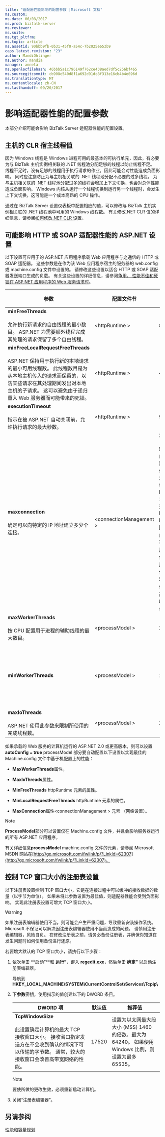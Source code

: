 ```yaml
---
title: "适配器性能影响的配置参数 |Microsoft 文档"
ms.custom: 
ms.date: 06/08/2017
ms.prod: biztalk-server
ms.reviewer: 
ms.suite: 
ms.tgt_pltfrm: 
ms.topic: article
ms.assetid: 90bbb9fb-0b31-45f0-a54c-7b2025e653b9
caps.latest.revision: "23"
author: MandiOhlinger
ms.author: mandia
manager: anneta
ms.openlocfilehash: 46bbb5a1c796149f762ce438aed7df5c256bf465
ms.sourcegitcommit: cb908c540d8f1a692d01dc8f313e16cb4b4e696d
ms.translationtype: MT
ms.contentlocale: zh-CN
ms.lasthandoff: 09/20/2017
---
```

# <a name="configuration-parameters-that-affect-adapter-performance"></a>影响适配器性能的配置参数
本部分介绍可能会影响 BizTalk Server 适配器性能的配置设置。  
  
## <a name="clr-hosting-thread-values-for-the-host"></a>主机的 CLR 宿主线程值  
 因为 Windows 线程是 Windows 进程可用的最基本的可执行单元，因此，有必要为与 BizTalk 主机实例相关联的 .NET 线程池分配足够的线程以防止线程不足。 线程不足时，没有足够的线程用于执行请求的作业，因此可能会对性能造成负面影响。 同时应注意防止为与主机相关联的 .NET 线程池分配不必要的过多线程。 为与主机相关联的 .NET 线程池分配过多的线程会增加上下文切换，也会对总体性能造成负面影响。 Windows 内核从运行一个线程切换到运行另一个线程时，会发生上下文切换，这可能是一个成本高昂的 CPU 操作。  
  
 通过在 BizTalk Server 设置仪表板中配置相应的值，可以修改与 BizTalk 主机实例相关联的 .NET 线程池中可用的 Windows 线程数。 有关修改.NET CLR 值的详细信息，请参阅[如何修改.NET CLR 设置](http://msdn.microsoft.com/library/ff629681\(v=BTS.70\).aspx)。  
  
## <a name="aspnet-settings-that-can-impact-http-or-soap-adapter-performance"></a>可能影响 HTTP 或 SOAP 适配器性能的 ASP.NET 设置  
 以下设置可应用于的 ASP.NET 应用程序承载 Web 应用程序与之通信的 HTTP 或 SOAP 适配器。 这些参数是在作为该 Web 应用程序宿主的服务器的 web.config 或 machine.config 文件中设置的。 请修改这些设置以适合 HTTP 或 SOAP 适配器发送端口生成的负载。 有关这些设置的详细信息，请参阅[争用、 性能不佳和死锁在 ASP.NET 应用程序的 Web 服务请求时](http://go.microsoft.com/fwlink/p/?LinkId=196842)。  
  
|**参数**|**配置文件节**|**默认值**|**建议的值**|  
|-------------------|---------------------------------------|-----------------------|---------------------------|  
|**minFreeThreads**<br /><br /> 允许执行新请求的自由线程的最小数目。 ASP.NET 为需要额外线程完成其处理的请求保留了多个自由线程。|\<httpRuntime >|8|88 * 托管 Web 应用程序的服务器上的处理器数。|  
|**minFreeLocalRequestFreeThreads**<br /><br /> ASP.NET 保持用于执行新的本地请求的最小可用线程数。 此线程数目是为从本地主机传入的请求而保留的，以防某些请求在其处理期间发出对本地主机的子请求。 这可以避免由于递归重入 Web 服务器而可能带来的死锁。|\<httpRuntime >|4|76 * 托管 Web 应用程序的服务器上的处理器数。|  
|**executionTimeout**<br /><br /> 指示在被 ASP.NET 自动关闭前，允许执行请求的最大秒数。|\<httpRuntime >|90|90|  
|**maxconnection**<br /><br /> 确定可以向特定的 IP 地址建立多少个连接。|\<connectionManagement >|2<br /><br /> 如果此设置的值为 2，则符合 HTTP 1.1 规范的 IETF RFC，因此此值可供用户使用，但不利于优化高吞吐量。|12 * 托管 Web 应用程序的服务器上的处理器数。|  
|**maxWorkerThreads**<br /><br /> 按 CPU 配置用于进程的辅助线程的最大数目。|\<processModel >|20|100**注意：**此值隐式乘以在服务器上的处理器数。|  
|**minWorkerThreads**|\<processModel >|1|**maxWorkerThreads** / 2**注意：** minWorkerThreads 参数不在默认情况下配置文件中。 你必须添加此参数。 **注意：**此值隐式乘以在服务器上的处理器数。|  
|**maxIoThreads**<br /><br /> ASP.NET 使用此参数来限制所使用的完成线程数。|\<processModel >|20|100<br /><br /> 此值将隐式乘以服务器上的处理器数。|  
  
 如果承载的 Web 服务的计算机运行的 ASP.NET 2.0 或更高版本，则可以设置**autoConfig = true** processModel 部分要自动配置以下设置以实现最佳的 Machine.config 文件中基于机配置上的性能：  
  
-   **MaxWorkerThreads**属性。  
  
-   **MaxIoThreads**属性。  
  
-   **MinFreeThreads** httpRuntime 元素的属性。  
  
-   **MinLocalRequestFreeThreads** httpRuntime 元素的属性。  
  
-   **MaxConnection**属性\<connectionManagement > 元素 （网络设置）。  
  
> [!NOTE]
>  **ProcessModel**部分可以设置仅在 Machine.config 文件，并且会影响服务器运行的所有 ASP.NET 应用程序。  
  
 有关详细信息**processModel** machine.config 文件的元素，请参阅 Microsoft MSDN 网站在[http://go.microsoft.com/fwlink/p/?LinkId=62307](http://go.microsoft.com/fwlink/p/?LinkId=62307)。  
  
## <a name="registry-setting-that-governs-the-tcp-window-size"></a>控制 TCP 窗口大小的注册表设置  
 以下注册表设置控制 TCP 窗口大小，它是在连接过程中可以缓冲的接收数据的数量（以字节为单位）。 如果未将此参数设置为最佳值，则适配器性能会受到负面影响。 实现此注册表设置可增大 TCP 窗口大小。  
  
> [!WARNING]
>  如果注册表编辑器使用不当，则可能会产生严重问题，导致重新安装操作系统。 Microsoft 不保证可以解决因注册表编辑器使用不当而造成的问题。 请慎用注册表编辑器，风险自负。 在修改注册表之前，请务必备份注册表，并确保你知道在发生问题时如何使用备份进行还原。  
  
 若要增大默认的 TCP 窗口大小，请执行以下步骤：  
  
1.  依次单击 **启动”**和 **运行”**，键入 **regedit.exe**，然后单击 **确定”** 以启动注册表编辑器。  
  
     导航到**HKEY_LOCAL_MACHINE\SYSTEM\CurrentControlSet\Services\Tcpip\\**  
  
2.  下**参数**密钥，使用指示的值创建以下的 DWORD 条目。  
  
    |DWORD 项|默认值|推荐值|  
    |-----------------|-------------------|-----------------------|  
    |**TcpWindowSize**<br /><br /> 此设置确定计算机的最大 TCP 接收窗口大小。 接收窗口指定发送方在不会收到确认的情况下可以传输的字节数。 通常，较大的接收窗口会改善高带宽网络的性能。|17520|设置为以太网最大段大小 (MSS) 1460 的倍数，最大为 64240。 如果使用 Windows 比例，则设置为最多 65535。|  
  
    > [!NOTE]
    >  要使所做的更改生效，必须重新启动计算机。  
  
3.  关闭“注册表编辑器”。  
  
## <a name="see-also"></a>另请参阅  
 [性能和容量规划](../core/performance-and-capacity-planning.md)